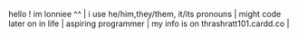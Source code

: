 hello ! im lonniee ^^ |
i use he/him,they/them, it/its pronouns |
might code later on in life |
aspiring programmer |
my info is on thrashratt101.cardd.co |
